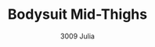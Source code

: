 ---
layout: product
title: Bodysuit Mid-Thighs
subtitle: 3009 Julia
price: '38.00'
product_image: /neopower-net/3009-front.png
product_image_hover: /neopower-net/3009-back.png
categories: 
  - The Upgraders
  - Tummy & Waist
  - Back Support
  - Rear & Hips
  - Thighs & Legs
  - Full Body
  - Daily Use
  - Post Surgical
  - Postpartum
  - Body Shapers
  - 3 hooks & eye
---